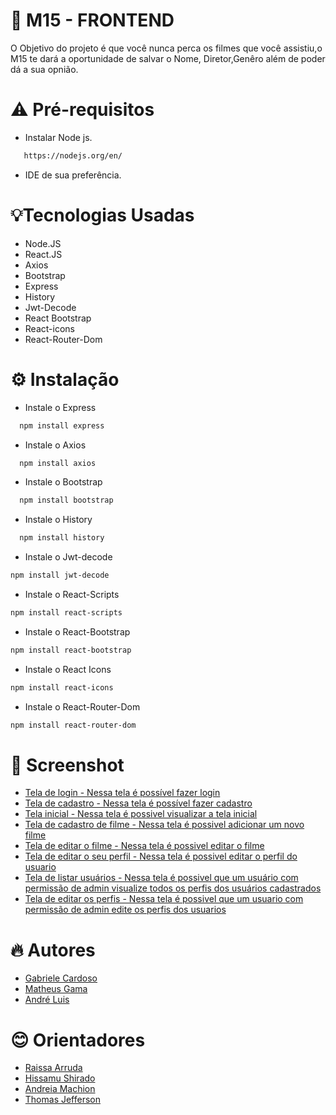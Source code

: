 
# 🚀 M15 - FRONTEND

O Objetivo do projeto é que você nunca perca os filmes que você assistiu,o M15 te dará a oportunidade de salvar o Nome, Diretor,Genêro além de poder dá a  sua opnião.  


# ⚠️ Pré-requisitos

*  Instalar Node js.

```bash
   https://nodejs.org/en/
```
* IDE de sua preferência.


# 💡Tecnologias Usadas

* Node.JS
* React.JS
* Axios 
* Bootstrap
* Express
* History
* Jwt-Decode
* React Bootstrap
* React-icons
* React-Router-Dom






# ⚙️ Instalação


* Instale o  Express

```bash
  npm install express 
```
 * Instale o Axios

```bash
  npm install axios
```

* Instale o Bootstrap

```bash
  npm install bootstrap
```
* Instale o History

```bash
  npm install history
```
* Instale o Jwt-decode

```bash
npm install jwt-decode
```
* Instale o React-Scripts

```bash
npm install react-scripts
```

* Instale o React-Bootstrap

```bash
npm install react-bootstrap
```

* Instale o React Icons

```bash
npm install react-icons

```
* Instale o React-Router-Dom

```bash
npm install react-router-dom
```











    
# 🎥 Screenshot

- [Tela de login - Nessa tela é possível fazer login](https://drive.google.com/file/d/19eSdDe-L1BQQhma8UJ_GZahaBzBBehnO/view?usp=sharing) 
- [Tela de cadastro - Nessa tela é possível fazer cadastro ](https://drive.google.com/file/d/1gE6ZKpexrb3rcOfsGJ1mx0po3bPEOW6P/view?usp=sharing) 
- [Tela inicial - Nessa tela é possivel visualizar a tela inicial](https://drive.google.com/file/d/1aU1i4a2Ay0wP3Cc4V64N50jH_uwKPXYi/view?usp=sharing) 
- [Tela de cadastro de filme - Nessa tela é possivel adicionar um novo filme](https://drive.google.com/file/d/1Iy7er6xhTxp1ZWqoqMEj1EsBKcSGUfpd/view?usp=sharing) 
- [Tela de editar o filme - Nessa tela é possivel editar o filme](https://drive.google.com/file/d/1WEBVjmV_TpqDWeIYHTH1_51hAnX3SRej/view?usp=sharing) 
- [Tela de editar o seu perfil - Nessa tela é possivel editar o perfil do usuario](https://drive.google.com/file/d/1dftRoyz6Yhds8hqTd4r7L4yy1vmWEHKL/view?usp=sharing) 
- [Tela de listar usuários - Nessa tela é possivel que um usuário com permissão de admin visualize todos os  perfis dos usuários cadastrados](https://drive.google.com/file/d/1_uwby3gb9QJjDLgq1AMtQ4sZuq0JCbTX/view?usp=sharing) 
- [Tela de editar os perfis - Nessa tela é possivel que um usuario com permissão de admin edite os perfis dos usuarios](https://drive.google.com/file/d/1gjnvZtdxAEy8IrAo-LcLNXP5NHP8V2Di/view?usp=sharing) 


# 🔥 Autores

- [Gabriele Cardoso](https://github.com/2433461)
- [Matheus Gama](https://github.com/MatheusGama01)
- [André Luis](https://github.com/andreluizang)
 # 😊  Orientadores 
 
- [Raissa Arruda]()
- [Hissamu Shirado]()
- [Andreia Machion]()
- [Thomas Jefferson]()
